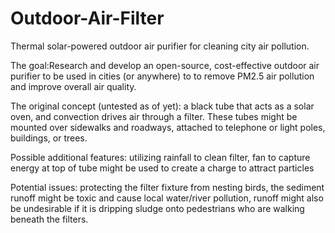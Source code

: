 # Outdoor-Air-Filter
Thermal solar-powered outdoor air purifier for cleaning city air pollution. 

The goal:Research and develop an open-source, cost-effective outdoor air purifier to be used in cities (or anywhere) to to remove PM2.5 air pollution and improve overall air quality.

The original concept (untested as of yet): a black tube that acts as a solar oven, and convection drives air through a filter. These tubes might be mounted over sidewalks and roadways, attached to telephone or light poles, buildings, or trees.

Possible additional features: utilizing rainfall to clean filter, fan to capture energy at top of tube might be used to create a charge to attract particles

Potential issues: protecting the filter fixture from nesting birds, the sediment runoff might be toxic and cause local water/river pollution, runoff might also be undesirable if it is dripping sludge onto pedestrians who are walking beneath the filters.

